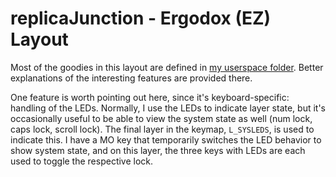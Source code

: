 # replicaJunction - Ergodox (EZ) Layout

Most of the goodies in this layout are defined in [my userspace folder](../../../../users/replicaJunction/readme.md). Better explanations of the interesting features are provided there.

One feature is worth pointing out here, since it's keyboard-specific: handling of the LEDs. Normally, I use the LEDs to indicate layer state, but it's occasionally useful to be able to view the system state as well (num lock, caps lock, scroll lock). The final layer in the keymap, `L_SYSLEDS`, is used to indicate this. I have a MO key that temporarily switches the LED behavior to show system state, and on this layer, the three keys with LEDs are each used to toggle the respective lock. 
